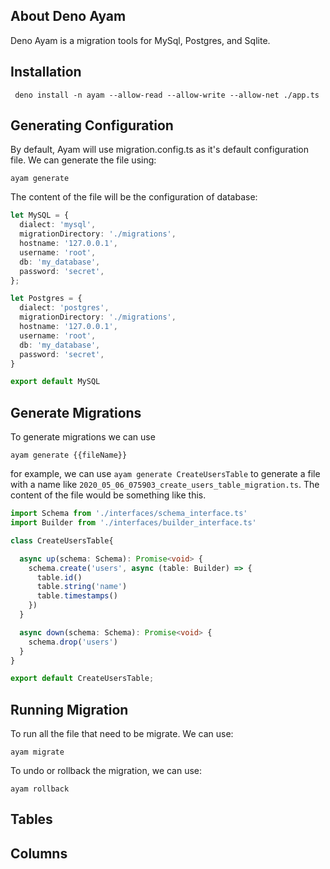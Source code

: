 ## About Deno Ayam
Deno Ayam is a migration tools for MySql, Postgres, and Sqlite.

## Installation
<!--
Need to change after it got the url
-->
``` 
 deno install -n ayam --allow-read --allow-write --allow-net ./app.ts
```

## Generating Configuration
By default, Ayam will use migration.config.ts as it's default configuration file. We can generate the file using:
```
ayam generate
```
The content of the file will be the configuration of database:
```typescript
let MySQL = {
  dialect: 'mysql',
  migrationDirectory: './migrations',
  hostname: '127.0.0.1',
  username: 'root',
  db: 'my_database',
  password: 'secret',
};

let Postgres = {
  dialect: 'postgres',
  migrationDirectory: './migrations',
  hostname: '127.0.0.1',
  username: 'root',
  db: 'my_database',
  password: 'secret',
}

export default MySQL
```
## Generate Migrations
To generate migrations we can use 
``` 
ayam generate {{fileName}}
```
for example, we can use `ayam generate CreateUsersTable` to generate a file with a name like `2020_05_06_075903_create_users_table_migration.ts`.
The content of the file would be something like this.
```typescript
import Schema from './interfaces/schema_interface.ts'
import Builder from './interfaces/builder_interface.ts'

class CreateUsersTable{

  async up(schema: Schema): Promise<void> {
    schema.create('users', async (table: Builder) => {
      table.id()
      table.string('name')
      table.timestamps()
    })
  }

  async down(schema: Schema): Promise<void> {
    schema.drop('users')
  }
}

export default CreateUsersTable;
```

## Running Migration
To run all the file that need to be migrate. We can use:
``` 
ayam migrate
```
To undo or rollback the migration, we can use:
``` 
ayam rollback
```

## Tables
<!-- todo add something about creating table, renaming, drop, etc, -->

## Columns
<!-- todo add all available columns -->

